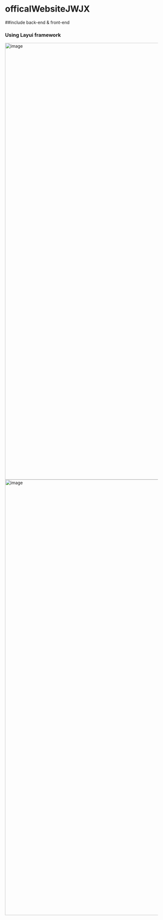 # officalWebsiteJWJX

##include back-end & front-end

### Using Layui framework

<img width="1439" alt="image" src="https://user-images.githubusercontent.com/57694784/196686984-e6454df1-32dc-4b9b-a755-971471e969b8.png">
<img width="1436" alt="image" src="https://user-images.githubusercontent.com/57694784/196687040-ca398b86-b627-4b52-9d46-c60031743096.png">
